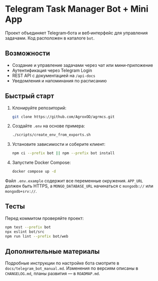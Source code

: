 <!-- Назначение файла: краткая документация по проекту. -->

# Telegram Task Manager Bot + Mini App

Проект объединяет Telegram‑бота и веб‑интерфейс для управления задачами. Код расположен в каталоге `bot`.

## Возможности

- Создание и управление задачами через чат или мини‑приложение
- Аутентификация через Telegram Login
- REST API с документацией на `/api-docs`
- Уведомления и напоминания по расписанию

## Быстрый старт

1. Клонируйте репозиторий:
   ```bash
   git clone https://github.com/AgroxOD/agrmcs.git
   ```
2. Создайте `.env` на основе примера:
   ```bash
   ./scripts/create_env_from_exports.sh
   ```
3. Установите зависимости и соберите клиент:
   ```bash
   npm ci --prefix bot || npm --prefix bot install
   ```
4. Запустите Docker Compose:
   ```bash
   docker compose up -d
   ```

Файл `.env.example` содержит все переменные окружения. `APP_URL` должен быть HTTPS, а `MONGO_DATABASE_URL` начинаться с `mongodb://` или `mongodb+srv://`.

## Тесты

Перед коммитом проверяйте проект:
```bash
npm test --prefix bot
npx eslint bot/src
npm run lint --prefix bot/web
```

## Дополнительные материалы

Подробные инструкции по настройке бота смотрите в `docs/telegram_bot_manual.md`.
Изменения по версиям описаны в `CHANGELOG.md`, планы развития — в `ROADMAP.md`.
